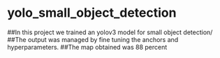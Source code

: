 # yolo_small_object_detection
##In this project we trained an yolov3 model for small object detection/
##The output was managed by fine tuning the anchors and hyperparameters.
##The map obtained was 88 percent
